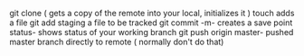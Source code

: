git clone ( gets a copy of the remote into your local, initializes it )
touch adds a file 
git add staging a file to be tracked
git commit -m- creates a save point 
status- shows status of your working branch
git push origin master- pushed master branch directly to remote ( normally don't do that)
